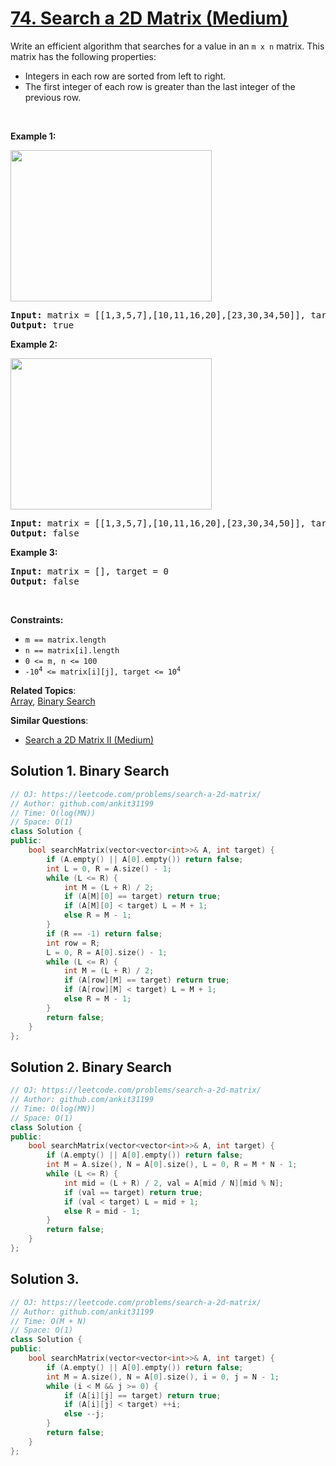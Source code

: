 # [74. Search a 2D Matrix (Medium)](https://leetcode.com/problems/search-a-2d-matrix/)

<p>Write an efficient algorithm that searches for a value in an <code>m x n</code> matrix. This matrix has the following properties:</p>

<ul>
	<li>Integers in each row are sorted from left to right.</li>
	<li>The first integer of each row is greater than the last integer of the previous row.</li>
</ul>

<p>&nbsp;</p>
<p><strong>Example 1:</strong></p>
<img alt="" src="https://assets.leetcode.com/uploads/2020/10/05/mat.jpg" style="width: 322px; height: 242px;">
<pre><strong>Input:</strong> matrix = [[1,3,5,7],[10,11,16,20],[23,30,34,50]], target = 3
<strong>Output:</strong> true
</pre>

<p><strong>Example 2:</strong></p>
<img alt="" src="https://assets.leetcode.com/uploads/2020/10/05/mat2.jpg" style="width: 322px; height: 242px;">
<pre><strong>Input:</strong> matrix = [[1,3,5,7],[10,11,16,20],[23,30,34,50]], target = 13
<strong>Output:</strong> false
</pre>

<p><strong>Example 3:</strong></p>

<pre><strong>Input:</strong> matrix = [], target = 0
<strong>Output:</strong> false
</pre>

<p>&nbsp;</p>
<p><strong>Constraints:</strong></p>

<ul>
	<li><code>m == matrix.length</code></li>
	<li><code>n == matrix[i].length</code></li>
	<li><code>0 &lt;= m, n &lt;= 100</code></li>
	<li><code>-10<sup>4</sup> &lt;= matrix[i][j], target &lt;= 10<sup>4</sup></code></li>
</ul>


**Related Topics**:  
[Array](https://leetcode.com/tag/array/), [Binary Search](https://leetcode.com/tag/binary-search/)

**Similar Questions**:
* [Search a 2D Matrix II (Medium)](https://leetcode.com/problems/search-a-2d-matrix-ii/)

## Solution 1. Binary Search

```cpp
// OJ: https://leetcode.com/problems/search-a-2d-matrix/
// Author: github.com/ankit31199
// Time: O(log(MN))
// Space: O(1)
class Solution {
public:
    bool searchMatrix(vector<vector<int>>& A, int target) {
        if (A.empty() || A[0].empty()) return false;
        int L = 0, R = A.size() - 1;
        while (L <= R) {
            int M = (L + R) / 2;
            if (A[M][0] == target) return true;
            if (A[M][0] < target) L = M + 1;
            else R = M - 1;
        }
        if (R == -1) return false;
        int row = R;
        L = 0, R = A[0].size() - 1;
        while (L <= R) {
            int M = (L + R) / 2;
            if (A[row][M] == target) return true;
            if (A[row][M] < target) L = M + 1;
            else R = M - 1;
        }
        return false;
    }
};
```

## Solution 2. Binary Search

```cpp
// OJ: https://leetcode.com/problems/search-a-2d-matrix/
// Author: github.com/ankit31199
// Time: O(log(MN))
// Space: O(1)
class Solution {
public:
    bool searchMatrix(vector<vector<int>>& A, int target) {
        if (A.empty() || A[0].empty()) return false;
        int M = A.size(), N = A[0].size(), L = 0, R = M * N - 1;
        while (L <= R) {
            int mid = (L + R) / 2, val = A[mid / N][mid % N];
            if (val == target) return true;
            if (val < target) L = mid + 1;
            else R = mid - 1;
        }
        return false;
    }
};
```

## Solution 3.

```cpp
// OJ: https://leetcode.com/problems/search-a-2d-matrix/
// Author: github.com/ankit31199
// Time: O(M + N)
// Space: O(1)
class Solution {
public:
    bool searchMatrix(vector<vector<int>>& A, int target) {
        if (A.empty() || A[0].empty()) return false;
        int M = A.size(), N = A[0].size(), i = 0, j = N - 1;
        while (i < M && j >= 0) {
            if (A[i][j] == target) return true;
            if (A[i][j] < target) ++i;
            else --j;
        }
        return false;
    }
};
```
